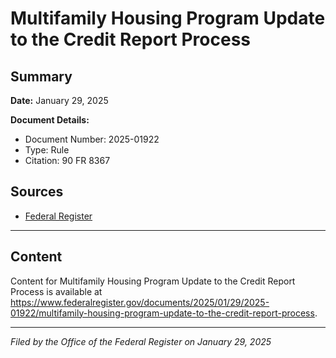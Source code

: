 # Multifamily Housing Program Update to the Credit Report Process

## Summary

**Date:** January 29, 2025

**Document Details:**
- Document Number: 2025-01922
- Type: Rule
- Citation: 90 FR 8367

## Sources
- [Federal Register](https://www.federalregister.gov/documents/2025/01/29/2025-01922/multifamily-housing-program-update-to-the-credit-report-process)

---

## Content

Content for Multifamily Housing Program Update to the Credit Report Process is available at https://www.federalregister.gov/documents/2025/01/29/2025-01922/multifamily-housing-program-update-to-the-credit-report-process.

---

*Filed by the Office of the Federal Register on January 29, 2025*
